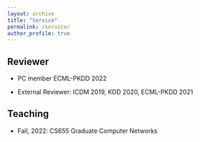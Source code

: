 ```yaml
---
layout: archive
title: "Service"
permalink: /service/
author_profile: true
---
```



## Reviewer

- PC member ECML-PKDD 2022

- External Reviewer: ICDM 2019, KDD 2020, ECML-PKDD 2021


## Teaching

- Fall, 2022: CS655 Graduate Computer Networks

